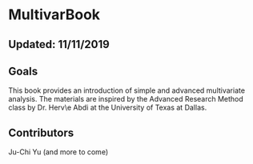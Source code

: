 # MultivarBook
Updated: 11/11/2019
---

## Goals
This book provides an introduction of simple and advanced multivariate analysis. The materials are inspired by the Advanced Research Method class by Dr. Herv\e Abdi at the University of Texas at Dallas.

## Contributors
Ju-Chi Yu (and more to come)


